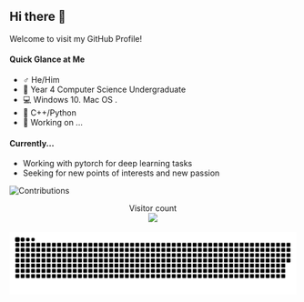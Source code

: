## Hi there 👋

Welcome to visit my GitHub Profile!

#### Quick Glance at Me

- ♂️ He/Him
- 🏫 Year 4 Computer Science Undergraduate
- 💻 Windows 10. Mac OS .
- 💓 C++/Python
- 🔭 Working on ...

#### Currently...
- Working with pytorch for deep learning tasks
- Seeking for new points of interests and new passion


![Contributions](https://github-readme-stats-nu-tan.vercel.app/api?show_icons=true&username=jackhexiangyu12&theme=tokyonight&count_private=true)


<p align="center"> 
  Visitor count<br>
  <img src="https://profile-counter.glitch.me/jackhexiangyu12/count.svg" />
</p>

<picture>
  <source media="(prefers-color-scheme: dark)" srcset="https://raw.githubusercontent.com/jackhexiangyu12/jackhexiangyu12/output/github-contribution-grid-snake-dark.svg">
  <source media="(prefers-color-scheme: light)" srcset="https://raw.githubusercontent.com/jackhexiangyu12/jackhexiangyu12/output/github-contribution-grid-snake.svg">
  <img alt="github contribution grid snake animation" src="https://raw.githubusercontent.com/jackhexiangyu12/jackhexiangyu12/output/github-contribution-grid-snake.svg">
</picture>

<!--
**SmartPolarBear/SmartPolarBear** is a ✨ _special_ ✨ repository because its `README.md` (this file) appears on your GitHub profile.

Here are some ideas to get you started:

- 🔭 I’m currently working on ...
- 🌱 I’m currently learning ...
- 👯 I’m looking to collaborate on ...
- 🤔 I’m looking for help with ...
- 💬 Ask me about ...
- 📫 How to reach me: ...
- 😄 Pronouns: ...
- ⚡ Fun fact: ...
-->
